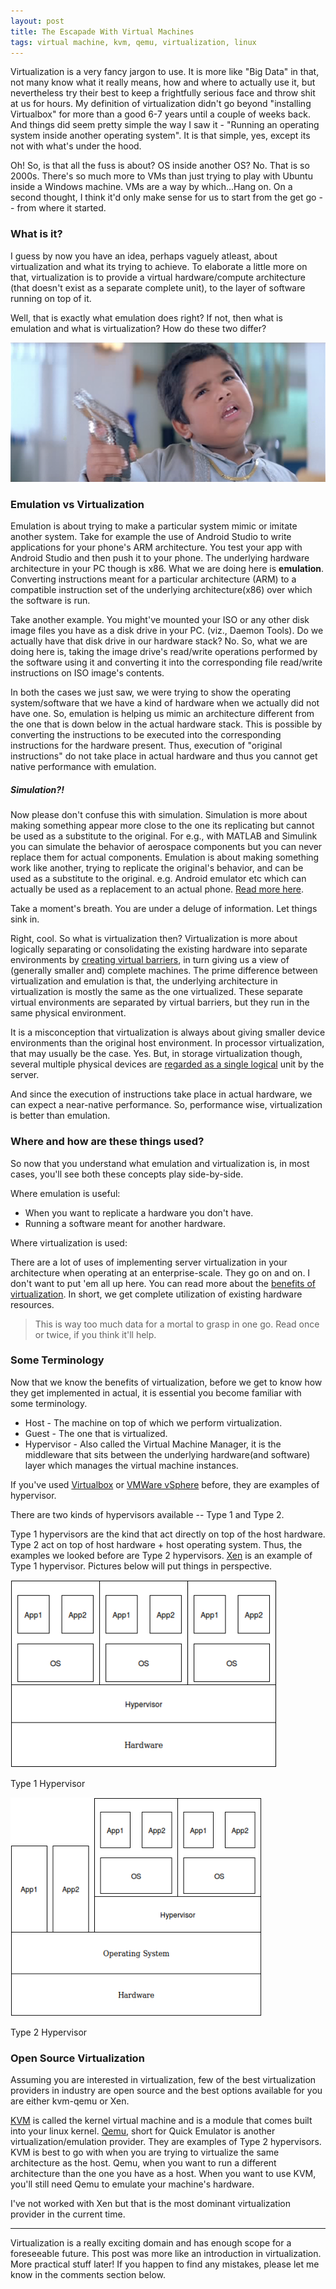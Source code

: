 ```yaml
---
layout: post
title: The Escapade With Virtual Machines
tags: virtual machine, kvm, qemu, virtualization, linux
---
```


Virtualization is a very fancy jargon to use. It is more like "Big Data" in that, not many know what it really means, how and where to actually use it, but nevertheless try their best to keep a frightfully serious face and throw shit at us for hours. My definition of virtualization didn't go beyond "installing Virtualbox" for more than a good 6-7 years until a couple of weeks back. And things did seem pretty simple the way I saw it - "Running an operating system inside another operating system". It is that simple, yes, except its not with what's under the hood.   
<!--break-->

Oh! So, is that all the fuss is about? OS inside another OS? No. That is so 2000s. There's so much more to VMs than just trying to play with Ubuntu inside a Windows machine. VMs are a way by which...Hang on. On a second thought, I think it'd only make sense for us to start from the get go -- from where it started.

### What is it?

I guess by now you have an idea, perhaps vaguely atleast, about virtualization and what its trying to achieve. To elaborate a little more on that, virtualization is to provide a virtual hardware/compute architecture (that doesn't exist as a separate complete unit), to the layer of software running on top of it.

Well, that is exactly what emulation does right? If not, then what is emulation and what is virtualization? How do these two differ?

<img src="/assets/images/virtualization/confusion.png">

### Emulation vs Virtualization

Emulation is about trying to make a particular system mimic or imitate another system. Take for example the use of Android Studio to write applications for your phone's ARM architecture. You test your app with Android Studio and then push it to your phone. The underlying hardware architecture in your PC though is x86. What we are doing here is **emulation**. Converting instructions meant for a particular architecture (ARM) to a compatible instruction set of the underlying architecture(x86) over which the software is run.

Take another example. You might've mounted your ISO or any other disk image files you have as a disk drive in your PC. (viz., Daemon Tools). Do we actually have that disk drive in our hardware stack? No. So, what we are doing here is, taking the image drive's read/write operations performed by the software using it and converting it into the corresponding file read/write instructions on ISO image's contents.

In both the cases we just saw, we were trying to show the operating system/software that we have a kind of hardware when we actually did not have one. So, emulation is helping us mimic an architecture different from the one that is down below in the actual hardware stack. This is possible by converting the instructions to be executed into the corresponding instructions for the hardware present. Thus, execution of "original instructions" do not take place in actual hardware and thus you cannot get native performance with emulation.

##### Simulation?!

Now please don't confuse this with simulation. Simulation is more about making something appear more close to the one its replicating but cannot be used as a substitute to the original. For e.g., with MATLAB and Simulink you can simulate the behavior of aerospace components but you can never replace them for actual components. Emulation is about making something work like another, trying to replicate the original's behavior, and can be used as a substitute to the original. e.g. Android emulator etc which can actually be used as a replacement to an actual phone. [Read more here](http://stackoverflow.com/a/9579323 "Simulation vs Emulation").

Take a moment's breath. You are under a deluge of information. Let things sink in.

Right, cool. So what is virtualization then? Virtualization is more about logically separating or consolidating the existing hardware into separate environments by [creating virtual barriers](http://stackoverflow.com/a/6045177 "Thanks to this StackOverFlow answer"), in turn giving us a view of (generally smaller and) complete machines. The prime difference between virtualization and emulation is that, the underlying architecture in virtualization is mostly the same as the one virtualized. These separate virtual environments are separated by virtual barriers, but they run in the same physical environment.

It is a misconception that virtualization is always about giving smaller device environments than the original host environment. In processor virtualization, that may usually be the case. Yes. But, in storage virtualization though, several multiple physical devices are [regarded as a single logical](http://www.computerworld.com/article/2551154/virtualization/emulation-or-virtualization-.html) unit by the server.

And since the execution of instructions take place in actual hardware, we can expect a near-native performance. So, performance wise, virtualization is better than emulation.

### Where and how are these things used?

So now that you understand what emulation and virtualization is, in most cases, you'll see both these concepts play side-by-side.

Where emulation is useful:

* When you want to replicate a hardware you don't have.
* Running a software meant for another hardware.

Where virtualization is used:

There are a lot of uses of implementing server virtualization in your architecture when operating at an enterprise-scale. They go on and on. I don't want to put 'em all up here. You can read more about the [benefits of virtualization](http://www.infoworld.com/article/2621446/server-virtualization/server-virtualization-top-10-benefits-of-server-virtualization.html). In short, we get complete utilization of existing hardware resources.

>This is way too much data for a mortal to grasp in one go. Read once or twice, if you think it'll help.

### Some Terminology

Now that we know the benefits of virtualization, before we get to know how they get implemented in actual, it is essential you become familiar with some terminology.

* Host - The machine on top of which we perform virtualization.
* Guest - The one that is virtualized.
* Hypervisor - Also called the Virtual Machine Manager, it is the middleware that sits between the underlying hardware(and software) layer which manages the virtual machine instances.

If you've used [Virtualbox](https://www.virtualbox.org/) or [VMWare vSphere](http://www.vmware.com/in/products/vsphere) before, they are examples of hypervisor.

There are two kinds of hypervisors available -- Type 1 and Type 2.

Type 1 hypervisors are the kind that act directly on top of the host hardware. Type 2 act on top of host hardware + host operating system. Thus, the examples we looked before are Type 2 hypervisors. [Xen](http://www.xenproject.org/) is an example of Type 1 hypervisor. Pictures below will put things in perspective.

<img src="/assets/images/virtualization/type1.png" style="height:300px">
<p><div class="img-caption">Type 1 Hypervisor</div></p>
<img src="/assets/images/virtualization/type2.png" style="height:350px">
<p><div class="img-caption">Type 2 Hypervisor</div></p>

### Open Source Virtualization

Assuming you are interested in virtualization, few of the best virtualization providers in industry are open source and the best options available for you are either kvm-qemu or Xen.

[KVM](http://www.linux-kvm.org/page/Main_Page) is called the kernel virtual machine and is a module that comes built into your linux kernel. [Qemu](http://wiki.qemu.org/Main_Page), short for Quick Emulator is another virtualization/emulation provider. They are examples of Type 2 hypervisors. KVM is best to go with when you are trying to virtualize the same architecture as the host. Qemu, when you want to run a different architecture than the one you have as a host. When you want to use KVM, you'll still need Qemu to emulate your machine's hardware.

I've not worked with Xen but that is the most dominant virtualization provider in the current time.

---
Virtualization is a really exciting domain and has enough scope for a foreseeable future. This post was more like an introduction in virtualization. More practical stuff later! If you happen to find any mistakes, please let me know in the comments section below.
